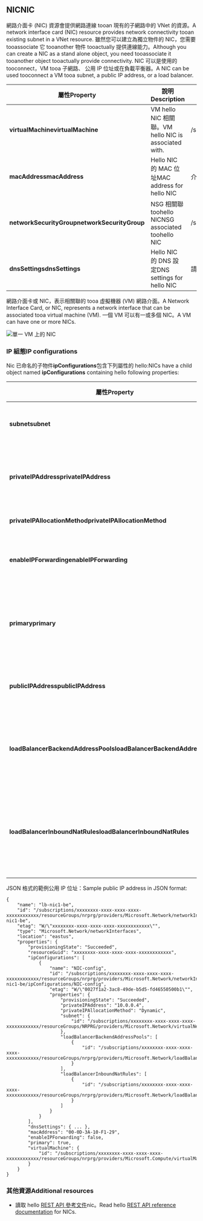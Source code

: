## <a name="nic"></a><span data-ttu-id="d8717-101">NIC</span><span class="sxs-lookup"><span data-stu-id="d8717-101">NIC</span></span>
<span data-ttu-id="d8717-102">網路介面卡 (NIC) 資源會提供網路連線 tooan 現有的子網路中的 VNet 的資源。</span><span class="sxs-lookup"><span data-stu-id="d8717-102">A network interface card (NIC) resource provides network connectivity tooan existing subnet in a VNet resource.</span></span> <span data-ttu-id="d8717-103">雖然您可以建立為獨立物件的 NIC，您需要 tooassociate 它 tooanother 物件 tooactually 提供連線能力。</span><span class="sxs-lookup"><span data-stu-id="d8717-103">Although you can create a NIC as a stand alone object, you need tooassociate it tooanother object tooactually provide connectivity.</span></span> <span data-ttu-id="d8717-104">NIC 可以是使用的 tooconnect，VM tooa 子網路、 公用 IP 位址或在負載平衡器。</span><span class="sxs-lookup"><span data-stu-id="d8717-104">A NIC can be used tooconnect a VM tooa subnet, a public IP address, or a load balancer.</span></span>  

| <span data-ttu-id="d8717-105">屬性</span><span class="sxs-lookup"><span data-stu-id="d8717-105">Property</span></span> | <span data-ttu-id="d8717-106">說明</span><span class="sxs-lookup"><span data-stu-id="d8717-106">Description</span></span> | <span data-ttu-id="d8717-107">範例值</span><span class="sxs-lookup"><span data-stu-id="d8717-107">Sample values</span></span> |
| --- | --- | --- |
| <span data-ttu-id="d8717-108">**virtualMachine**</span><span class="sxs-lookup"><span data-stu-id="d8717-108">**virtualMachine**</span></span> |<span data-ttu-id="d8717-109">VM hello NIC 相關聯。</span><span class="sxs-lookup"><span data-stu-id="d8717-109">VM hello NIC is associated with.</span></span> |<span data-ttu-id="d8717-110">/subscriptions/{guid}/../Microsoft.Compute/virtualMachines/vm1</span><span class="sxs-lookup"><span data-stu-id="d8717-110">/subscriptions/{guid}/../Microsoft.Compute/virtualMachines/vm1</span></span> |
| <span data-ttu-id="d8717-111">**macAddress**</span><span class="sxs-lookup"><span data-stu-id="d8717-111">**macAddress**</span></span> |<span data-ttu-id="d8717-112">Hello NIC 的 MAC 位址</span><span class="sxs-lookup"><span data-stu-id="d8717-112">MAC address for hello NIC</span></span> |<span data-ttu-id="d8717-113">介於 4 到 30 之間的任意值</span><span class="sxs-lookup"><span data-stu-id="d8717-113">any value between 4 and 30</span></span> |
| <span data-ttu-id="d8717-114">**networkSecurityGroup**</span><span class="sxs-lookup"><span data-stu-id="d8717-114">**networkSecurityGroup**</span></span> |<span data-ttu-id="d8717-115">NSG 相關聯 toohello NIC</span><span class="sxs-lookup"><span data-stu-id="d8717-115">NSG associated toohello NIC</span></span> |<span data-ttu-id="d8717-116">/subscriptions/{guid}/../Microsoft.Network/networkSecurityGroups/myNSG1</span><span class="sxs-lookup"><span data-stu-id="d8717-116">/subscriptions/{guid}/../Microsoft.Network/networkSecurityGroups/myNSG1</span></span> |
| <span data-ttu-id="d8717-117">**dnsSettings**</span><span class="sxs-lookup"><span data-stu-id="d8717-117">**dnsSettings**</span></span> |<span data-ttu-id="d8717-118">Hello NIC 的 DNS 設定</span><span class="sxs-lookup"><span data-stu-id="d8717-118">DNS settings for hello NIC</span></span> |<span data-ttu-id="d8717-119">請參閱 [PIP](#Public-IP-address)</span><span class="sxs-lookup"><span data-stu-id="d8717-119">see [PIP](#Public-IP-address)</span></span> |

<span data-ttu-id="d8717-120">網路介面卡或 NIC，表示相關聯的 tooa 虛擬機器 (VM) 網路介面。</span><span class="sxs-lookup"><span data-stu-id="d8717-120">A Network Interface Card, or NIC, represents a network interface that can be associated tooa virtual machine (VM).</span></span> <span data-ttu-id="d8717-121">一個 VM 可以有一或多個 NIC。</span><span class="sxs-lookup"><span data-stu-id="d8717-121">A VM can have one or more NICs.</span></span>

![單一 VM 上的 NIC](./media/resource-groups-networking/Figure3.png)

### <a name="ip-configurations"></a><span data-ttu-id="d8717-123">IP 組態</span><span class="sxs-lookup"><span data-stu-id="d8717-123">IP configurations</span></span>
<span data-ttu-id="d8717-124">Nic 已命名的子物件**ipConfigurations**包含下列屬性的 hello:</span><span class="sxs-lookup"><span data-stu-id="d8717-124">NICs have a child object named **ipConfigurations** containing hello following properties:</span></span>

| <span data-ttu-id="d8717-125">屬性</span><span class="sxs-lookup"><span data-stu-id="d8717-125">Property</span></span> | <span data-ttu-id="d8717-126">說明</span><span class="sxs-lookup"><span data-stu-id="d8717-126">Description</span></span> | <span data-ttu-id="d8717-127">範例值</span><span class="sxs-lookup"><span data-stu-id="d8717-127">Sample values</span></span> |
| --- | --- | --- |
| <span data-ttu-id="d8717-128">**subnet**</span><span class="sxs-lookup"><span data-stu-id="d8717-128">**subnet**</span></span> |<span data-ttu-id="d8717-129">子網路 hello NIC 是連接到。</span><span class="sxs-lookup"><span data-stu-id="d8717-129">Subnet hello NIC is onnected to.</span></span> |<span data-ttu-id="d8717-130">/subscriptions/{guid}/../Microsoft.Network/virtualNetworks/myvnet1/subnets/mysub1</span><span class="sxs-lookup"><span data-stu-id="d8717-130">/subscriptions/{guid}/../Microsoft.Network/virtualNetworks/myvnet1/subnets/mysub1</span></span> |
| <span data-ttu-id="d8717-131">**privateIPAddress**</span><span class="sxs-lookup"><span data-stu-id="d8717-131">**privateIPAddress**</span></span> |<span data-ttu-id="d8717-132">Hello 子網路中的 hello NIC 的 IP 位址</span><span class="sxs-lookup"><span data-stu-id="d8717-132">IP address for hello NIC in hello subnet</span></span> |<span data-ttu-id="d8717-133">10.0.0.8</span><span class="sxs-lookup"><span data-stu-id="d8717-133">10.0.0.8</span></span> |
| <span data-ttu-id="d8717-134">**privateIPAllocationMethod**</span><span class="sxs-lookup"><span data-stu-id="d8717-134">**privateIPAllocationMethod**</span></span> |<span data-ttu-id="d8717-135">IP 配置方法</span><span class="sxs-lookup"><span data-stu-id="d8717-135">IP allocation method</span></span> |<span data-ttu-id="d8717-136">動態或靜態</span><span class="sxs-lookup"><span data-stu-id="d8717-136">Dynamic or Static</span></span> |
| <span data-ttu-id="d8717-137">**enableIPForwarding**</span><span class="sxs-lookup"><span data-stu-id="d8717-137">**enableIPForwarding**</span></span> |<span data-ttu-id="d8717-138">Hello NIC 是否可以使用的路由</span><span class="sxs-lookup"><span data-stu-id="d8717-138">Whether hello NIC can be used for routing</span></span> |<span data-ttu-id="d8717-139">True 或 False</span><span class="sxs-lookup"><span data-stu-id="d8717-139">true or false</span></span> |
| <span data-ttu-id="d8717-140">**primary**</span><span class="sxs-lookup"><span data-stu-id="d8717-140">**primary**</span></span> |<span data-ttu-id="d8717-141">Hello NIC 是否 hello 主要的 NIC，供 hello VM</span><span class="sxs-lookup"><span data-stu-id="d8717-141">Whether hello NIC is hello primary NIC for hello VM</span></span> |<span data-ttu-id="d8717-142">True 或 False</span><span class="sxs-lookup"><span data-stu-id="d8717-142">true or false</span></span> |
| <span data-ttu-id="d8717-143">**publicIPAddress**</span><span class="sxs-lookup"><span data-stu-id="d8717-143">**publicIPAddress**</span></span> |<span data-ttu-id="d8717-144">Hello NIC 相關聯的 PIP</span><span class="sxs-lookup"><span data-stu-id="d8717-144">PIP associated with hello NIC</span></span> |<span data-ttu-id="d8717-145">請參閱 [DNS 設定](#DNS-settings)</span><span class="sxs-lookup"><span data-stu-id="d8717-145">see [DNS Settings](#DNS-settings)</span></span> |
| <span data-ttu-id="d8717-146">**loadBalancerBackendAddressPools**</span><span class="sxs-lookup"><span data-stu-id="d8717-146">**loadBalancerBackendAddressPools**</span></span> |<span data-ttu-id="d8717-147">後端位址集區 hello NIC 是與相關聯</span><span class="sxs-lookup"><span data-stu-id="d8717-147">Back end address pools hello NIC is associated with</span></span> | |
| <span data-ttu-id="d8717-148">**loadBalancerInboundNatRules**</span><span class="sxs-lookup"><span data-stu-id="d8717-148">**loadBalancerInboundNatRules**</span></span> |<span data-ttu-id="d8717-149">輸入 NIC 是與相關聯的負載平衡器 NAT 規則 hello</span><span class="sxs-lookup"><span data-stu-id="d8717-149">Inbound load balancer NAT rules hello NIC is associated with</span></span> | |

<span data-ttu-id="d8717-150">JSON 格式的範例公用 IP 位址：</span><span class="sxs-lookup"><span data-stu-id="d8717-150">Sample public IP address in JSON format:</span></span>

    {
        "name": "lb-nic1-be",
        "id": "/subscriptions/xxxxxxxx-xxxx-xxxx-xxxx-xxxxxxxxxxxx/resourceGroups/nrprg/providers/Microsoft.Network/networkInterfaces/lb-nic1-be",
        "etag": "W/\"xxxxxxxx-xxxx-xxxx-xxxx-xxxxxxxxxxxx\"",
        "type": "Microsoft.Network/networkInterfaces",
        "location": "eastus",
        "properties": {
            "provisioningState": "Succeeded",
            "resourceGuid": "xxxxxxxx-xxxx-xxxx-xxxx-xxxxxxxxxxxx",
            "ipConfigurations": [
                {
                    "name": "NIC-config",
                    "id": "/subscriptions/xxxxxxxx-xxxx-xxxx-xxxx-xxxxxxxxxxxx/resourceGroups/nrprg/providers/Microsoft.Network/networkInterfaces/lb-nic1-be/ipConfigurations/NIC-config",
                    "etag": "W/\"0027f1a2-3ac8-49de-b5d5-fd46550500b1\"",
                    "properties": {
                        "provisioningState": "Succeeded",
                        "privateIPAddress": "10.0.0.4",
                        "privateIPAllocationMethod": "Dynamic",
                        "subnet": {
                            "id": "/subscriptions/xxxxxxxx-xxxx-xxxx-xxxx-xxxxxxxxxxxx/resourceGroups/NRPRG/providers/Microsoft.Network/virtualNetworks/NRPVnet/subnets/NRPVnetSubnet"
                        },
                        "loadBalancerBackendAddressPools": [
                            {
                                "id": "/subscriptions/xxxxxxxx-xxxx-xxxx-xxxx-xxxxxxxxxxxx/resourceGroups/nrprg/providers/Microsoft.Network/loadBalancers/nrplb/backendAddressPools/NRPbackendpool"
                            }
                        ],
                        "loadBalancerInboundNatRules": [
                            {
                                "id": "/subscriptions/xxxxxxxx-xxxx-xxxx-xxxx-xxxxxxxxxxxx/resourceGroups/nrprg/providers/Microsoft.Network/loadBalancers/nrplb/inboundNatRules/rdp1"
                            }
                        ]
                    }
                }
            ],
            "dnsSettings": { ... },
            "macAddress": "00-0D-3A-10-F1-29",
            "enableIPForwarding": false,
            "primary": true,
            "virtualMachine": {
                "id": "/subscriptions/xxxxxxxx-xxxx-xxxx-xxxx-xxxxxxxxxxxx/resourceGroups/nrprg/providers/Microsoft.Compute/virtualMachines/web1"
            }
        }
    }

### <a name="additional-resources"></a><span data-ttu-id="d8717-151">其他資源</span><span class="sxs-lookup"><span data-stu-id="d8717-151">Additional resources</span></span>
* <span data-ttu-id="d8717-152">讀取 hello [REST API 參考文件](https://msdn.microsoft.com/library/azure/mt163579.aspx)nic。</span><span class="sxs-lookup"><span data-stu-id="d8717-152">Read hello [REST API reference documentation](https://msdn.microsoft.com/library/azure/mt163579.aspx) for NICs.</span></span>

